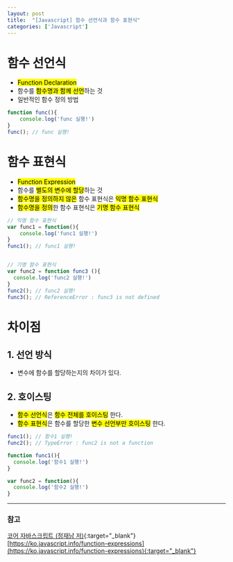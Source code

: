 ```yaml
---
layout: post
title:  "[Javascript] 함수 선언식과 함수 표현식"
categories: ['Javascript']
---
```


# 함수 선언식

* <mark>Function Declaration</mark>
* 함수를 <mark>함수명과 함께 선언</mark>하는 것
* 일반적인 함수 정의 방법

```js
function func(){
    console.log('func 실행!')
}
func(); // func 실행!
```

# 함수 표현식

* <mark>Function Expression</mark>
* 함수를 <mark>별도의 변수에 할당</mark>하는 것
* <mark>함수명을 정의하지 않은</mark> 함수 표현식은 <mark>익명 함수 표현식</mark>
* <mark>함수명을 정의</mark>한 함수 표현식은 <mark>기명 함수 표현식</mark>

```js
// 익명 함수 표현식
var func1 = function(){
    console.log('func1 실행!')
}
func1(); // func1 실행!


// 기명 함수 표현식
var func2 = function func3 (){
  console.log('func2 실행!')
}
func2(); // func2 실행!
func3(); // ReferenceError : func3 is not defined
```

# 차이점

## 1. 선언 방식

* 변수에 함수를 할당하는지의 차이가 있다.

## 2. 호이스팅

* <mark>함수 선언식</mark>은 <mark>함수 전체를 호이스팅</mark> 한다.
* <mark>함수 표현식</mark>은 함수를 할당한 <mark>변수 선언부만 호이스팅</mark> 한다.

```js
func1(); // 함수1 실행!
func2(); // TypeError : func2 is not a function

function func1(){
  console.log('함수1 실행!')
}

var func2 = function(){
  console.log('함수2 실행!')
}
```

---

### 참고

[코어 자바스크립트 (정재남 저)](https://wikibook.co.kr/corejs/){:target="_blank"}   
[https://ko.javascript.info/function-expressions](https://ko.javascript.info/function-expressions){:target="_blank"}